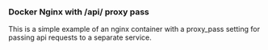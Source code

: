 ### Docker Nginx with /api/ proxy pass
This is a simple example of an nginx container with a proxy_pass setting
for passing api requests to a separate service.